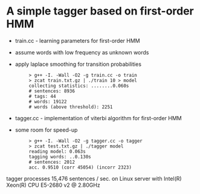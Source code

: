 A simple tagger based on first-order HMM
===
+ train.cc - learning parameters for first-order HMM
 - assume words with low frequency as unknown words
 - apply laplace smoothing for transition probabilities

            > g++ -I. -Wall -O2 -g train.cc -o train
            > zcat train.txt.gz | ./train 10 > model
            collecting statistics: ........0.060s
            # sentences: 8936
            # tags: 44
            # words: 19122
            # words (above threshold): 2251
  
+ tagger.cc - implementation of viterbi algorithm for first-order HMM
 - some room for speed-up

            > g++ -I. -Wall -O2 -g tagger.cc -o tagger
            > zcat test.txt.gz | ./tagger model
            reading model: 0.063s
            tagging words: ..0.130s
            # sentences: 2012
            acc. 0.9510 (corr 45054) (incorr 2323)

tagger processes 15,476 sentences / sec. on Linux server with Intel(R) Xeon(R) CPU E5-2680 v2 @ 2.80GHz
